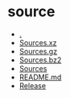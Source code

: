 source
========================

- [.](.)
- [Sources.xz](Sources.xz)
- [Sources.gz](Sources.gz)
- [Sources.bz2](Sources.bz2)
- [Sources](Sources)
- [README.md](README.md)
- [Release](Release)
